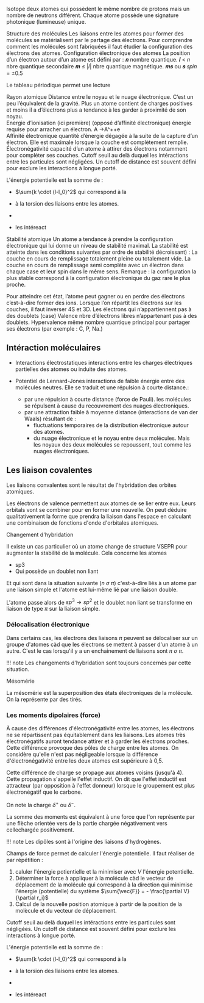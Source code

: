 Isotope deux atomes qui possèdent le même nombre de protons mais un nombre de neutrons différent.
Chaque atome possède une signature photonique (lumineuse) unique.


Structure des molécules
Les liaisons entre les atomes pour former des molécules se matérialisent par le partage des électrons. Pour comprendre comment les molécules sont fabriquées il faut étudier la configuration des électrons des atomes.
Configuration électronique des atomes
La position d’un électron autour d’un atome est défini par :
𝒏 nombre quantique. 𝒍 < 𝑛 nbre quantique secondaire	𝒎 ≤ |𝑙| nbre quantique magnétique.
𝒎𝒔 ou 𝒔 𝑠𝑝𝑖𝑛 = ±0.5
 
Le tableau périodique permet une lecture
 
Rayon atomique Distance entre le noyau et le nuage électronique. C’est un peu l’équivalent de la gravité.
Plus un atome contient de charges positives et moins il a d’électrons plus a tendance à les garder à proximité de son noyau.	 
Energie d’ionisation (ici première) (opposé d’affinité électronique) énergie requise pour arracher un électron. A →A^++e	
Affinité électronique quantité d’énergie dégagée à la suite de la capture d’un électron. Elle est maximale lorsque la couche est complètement remplie.	
Électronégativité capacité d’un atome à attirer des électrons notamment pour compléter ses couches. 	Cutoff seuil au delà duquel les intéractions entre les particules sont négligées. Un cutoff de distance est souvent défini pour exclure les interactions à longue porté.

L'énergie potentielle est la somme de :

* $\sum{k \cdot (l-l_0)^2$ qui correspond à la
* à la torsion des liaisons entre les atomes.
* 

* les intéreact

Stabilité atomique
Un atome a tendance à prendre la configuration électronique qui lui donne un niveau de stabilité maximal. La stabilité est atteinte dans les conditions suivantes par ordre de stabilité décroissant) :
	La couche en cours de remplissage totalement pleine ou totalement vide.
	La couche en cours de remplissage semi complète avec un électron dans chaque case et leur spin dans le même sens.
Remarque : la configuration la plus stable correspond à la configuration électronique du gaz rare le plus proche.
 
Pour atteindre cet état, l’atome peut gagner ou en perdre des électrons c’est-à-dire former des ions.
Lorsque l’on répartit les électrons sur les couches, il faut inverser 4S et 3D.
Les électrons qui n’appartiennent pas à des doublets (case)
Valence nbre d’électrons libres n’appartenant pas à des doublets.
Hypervalence même nombre quantique principal pour partager ses électrons (par exemple : C, P, Na.)

## Intéraction moléculaires

* Interactions électrostatiques interactions entre les charges électriques partielles des atomes ou induite des atomes.
* Potentiel de Lennard-Jones interactions de faible énergie entre des molécules neutres. Elle se traduit  et une répulsion à courte distance.: 

    * par une répulsion à courte distance (force de Pauli). les molécules se répulsent à cause du recouvrement des nuages électroniques.
    * par une attraction faible à moyenne distance (interactions de van der Waals) résultant de :
        * fluctuations temporaires de la distribution électronique autour des atomes.
        * du nuage électronique et le noyau entre deux molécules. Mais les noyaux des deux molécules se repoussent, tout comme les nuages électroniques.


## Les liaison covalentes

Les liaisons convalentes sont le résultat de l'hybridation des orbites atomiques.

Les électrons de valence permettent aux atomes de se lier entre eux. Leurs orbitals vont se combiner pour en former une nouvelle. On peut déduire qualitativement la forme que prendra la liaison dans l'espace en calculant une combinaison de fonctions d'onde d'orbitales atomiques.

Changement d'hybridation

Il existe un cas particulier où un atome change de structure VSEPR pour augmenter la stabilité de la molécule. Cela concerne les atomes

* sp3
* Qui possède un doublet non liant

Et qui sont dans la situation suivante ($n\ \sigma\ \pi$) c'est-à-dire liés à un atome par une liaison simple et l'atome est lui-même lié par une liaison double.

L'atome passe alors de ${sp}^{3} \rightarrow {sp}^{2}$ et le doublet non liant se transforme en liaison de type $\pi$ sur la liaison simple.

### Délocalisation électronique

Dans certains cas, les électrons des liaisons $\pi$ peuvent se délocaliser sur un groupe d'atomes càd que les électrons se mettent à passer d'un atome à un autre. C'est le cas lorsqu'il y a un enchainement de liaisons sont $\pi\ \sigma\ \pi$.

!!! note
    Les changements d'hybridation sont toujours concernés par cette situation.

Mésomérie

La mésomérie est la superposition des états électroniques de la molécule. On la représente par des tirés.

### Les moments dipolaires (force)

À cause des différences d'électronégativité entre les atomes, les électrons ne se répartissent pas équitablement dans les liaisons. Les atomes très électronégatifs auront tendance attirer et à garder les électrons proches. Cette différence provoque des pôles de charge entre les atomes. On considère qu'elle n'est pas négligeable lorsque la différence d'électronégativité entre les deux atomes est supérieure à 0,5.

Cette différence de charge se propage aux atomes voisins (jusqu'à 4).
Cette propagation s'appelle l'effet inductif. On dit que l'effet inductif est attracteur (par opposition à l'effet donneur) lorsque le groupement est plus électronégatif que le carbone.

On note la charge $\delta^+$ ou $\delta^-$.

La somme des moments est équivalent à une force que l'on représente par une flèche orientée vers de la partie chargée négativement vers cellechargée positivement.

!!! note
    Les dipôles sont à l'origine des liaisons d'hydrogènes.

Champs de force permet de calculer l'énergie potentielle. Il faut réaliser de par répétition :

1. caluler l'énergie potientielle et la minimiser avec $V$ l'énergie potentielle.
2. Déterminer la force à appliquer à la molécule càd le vecteur de déplacement de la molécule qui correspond à la direction qui minimise l'énergie (potentielle) du système $\sum{\vec{F}} = - \frac{\partial V}{\partial r_i}$ 
3. Calcul de la nouvelle position atomique à partir de la position de la molècule et du vecteur de déplacement. 

Cutoff seuil au delà duquel les intéractions entre les particules sont négligées. Un cutoff de distance est souvent défini pour exclure les interactions à longue porté.

L'énergie potentielle est la somme de :

* $\sum{k \cdot (l-l_0)^2$ qui correspond à la
* à la torsion des liaisons entre les atomes.
* 

* les intéreact
